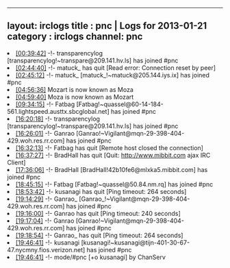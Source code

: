 
---
layout: irclogs
title : pnc | Logs for 2013-01-21
category : irclogs
channel: pnc
---
<li class="logitem"><a href="#00:39:42" name="00:39:42" class="time">[00:39:42]</a> -!- <span class="join">transparencylog</span> [transparencylog!~transpare@209.141.hv.ls] has joined #pnc </li>
<li class="logitem"><a href="#02:44:40" name="02:44:40" class="time">[02:44:40]</a> -!- <span class="quit">matuck_</span> has quit [Read error: Connection reset by peer] </li>
<li class="logitem"><a href="#02:45:12" name="02:45:12" class="time">[02:45:12]</a> -!- <span class="join">matuck_</span> [matuck_!~matuck@205.144.iys.ix] has joined #pnc </li>
<li class="logitem"><a href="#04:56:36" name="04:56:36" class="time">[04:56:36]</a> <span class="nick">Mozart</span> is now known as <span class="nick">Moza</span> </li>
<li class="logitem"><a href="#04:59:40" name="04:59:40" class="time">[04:59:40]</a> <span class="nick">Moza</span> is now known as <span class="nick">Mozart</span> </li>
<li class="logitem"><a href="#09:34:15" name="09:34:15" class="time">[09:34:15]</a> -!- <span class="join">Fatbag</span> [Fatbag!~quassel@60-14-184-561.lightspeed.austtx.sbcglobal.net] has joined #pnc </li>
<li class="logitem"><a href="#16:20:18" name="16:20:18" class="time">[16:20:18]</a> -!- <span class="join">transparencylog</span> [transparencylog!~transpare@209.141.hv.ls] has joined #pnc </li>
<li class="logitem"><a href="#16:26:01" name="16:26:01" class="time">[16:26:01]</a> -!- <span class="join">Ganrao</span> [Ganrao!~Vigilant@mqn-29-398-404-429.woh.res.rr.com] has joined #pnc </li>
<li class="logitem"><a href="#16:32:13" name="16:32:13" class="time">[16:32:13]</a> -!- <span class="quit">Fatbag</span> has quit [Remote host closed the connection] </li>
<li class="logitem"><a href="#16:37:27" name="16:37:27" class="time">[16:37:27]</a> -!- <span class="quit">BradHall</span> has quit [Quit: <a href="http://www.mibbit.com" target="_blank">http://www.mibbit.com</a> ajax IRC Client] </li>
<li class="logitem"><a href="#17:36:06" name="17:36:06" class="time">[17:36:06]</a> -!- <span class="join">BradHall</span> [BradHall!42b10fe6@mlxka5.mibbit.com] has joined #pnc </li>
<li class="logitem"><a href="#18:45:15" name="18:45:15" class="time">[18:45:15]</a> -!- <span class="join">Fatbag</span> [Fatbag!~quassel@50.84.nm.rq] has joined #pnc </li>
<li class="logitem"><a href="#18:53:42" name="18:53:42" class="time">[18:53:42]</a> -!- <span class="quit">kusanagi</span> has quit [Ping timeout: 264 seconds] </li>
<li class="logitem"><a href="#19:14:29" name="19:14:29" class="time">[19:14:29]</a> -!- <span class="join">Ganrao_</span> [Ganrao_!~Vigilant@mqn-29-398-404-429.woh.res.rr.com] has joined #pnc </li>
<li class="logitem"><a href="#19:16:00" name="19:16:00" class="time">[19:16:00]</a> -!- <span class="quit">Ganrao</span> has quit [Ping timeout: 240 seconds] </li>
<li class="logitem"><a href="#19:17:04" name="19:17:04" class="time">[19:17:04]</a> -!- <span class="join">Ganrao</span> [Ganrao!~Vigilant@mqn-29-398-404-429.woh.res.rr.com] has joined #pnc </li>
<li class="logitem"><a href="#19:18:54" name="19:18:54" class="time">[19:18:54]</a> -!- <span class="quit">Ganrao_</span> has quit [Ping timeout: 264 seconds] </li>
<li class="logitem"><a href="#19:46:41" name="19:46:41" class="time">[19:46:41]</a> -!- <span class="join">kusanagi</span> [kusanagi!~kusanagi@tijn-401-30-67-47.nycmny.fios.verizon.net] has joined #pnc </li>
<li class="logitem"><a href="#19:46:41" name="19:46:41" class="time">[19:46:41]</a> -!- mode/<span class="mode">#pnc</span> [+o kusanagi] by ChanServ </li>


